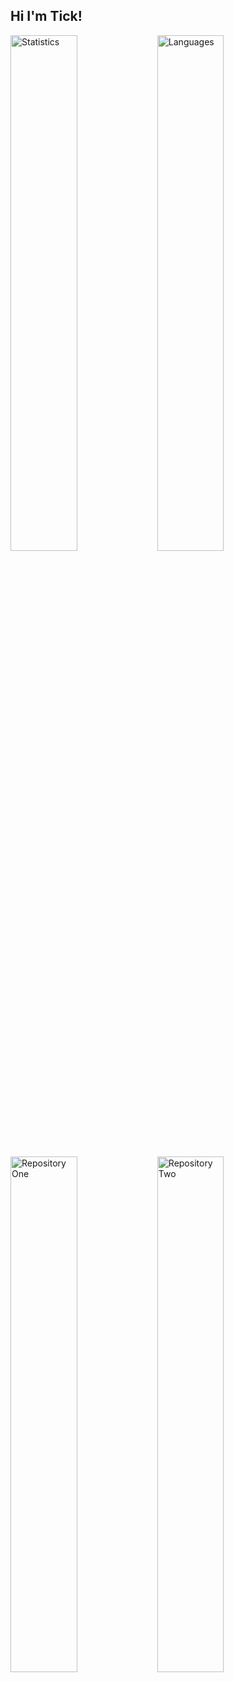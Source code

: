 ## Hi I'm Tick!
<img alt="Statistics" align="left" width="46%" src="https://github-readme-stats.vercel.app/api?username=TickingEmulator&show_icons=true&theme=shadow_red"/>

<img alt="Languages" align="left" width="46%" src="https://github-readme-stats.vercel.app/api/top-langs/?username=TickingEmulator&layout=compact&theme=shadow_red"/>

<img alt="Repository One" align="left" width="46%" src="https://github-readme-stats.vercel.app/api/pin/?username=TickingEmulator&repo=PracticeIT-Solutions&theme=shadow_red"/>
<a href="https://github.com/TickingEmulator/HackerRank-Solutions">
  <img alt="Repository Two" align="left" width="46%" src="https://github-readme-stats.vercel.app/api/pin/?username=TickingEmulator&repo=HackerRank-Solutions&theme=shadow_red"/>
  </a>
  
